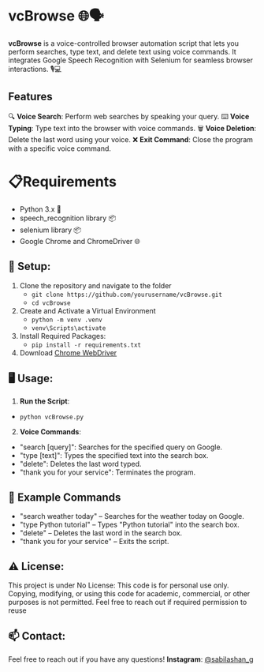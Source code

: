 # vcBrowse 🌐🗣️

**vcBrowse** is a voice-controlled browser automation script that lets you perform searches, type text, and delete text using voice commands. It integrates Google Speech Recognition with Selenium for seamless browser interactions. 🎙️💻

## Features
🔍 **Voice Search**: Perform web searches by speaking your query.
⌨️ **Voice Typing**: Type text into the browser with voice commands.
🗑️ **Voice Deletion**: Delete the last word using your voice.
❌ **Exit Command**: Close the program with a specific voice command.

# 📋Requirements
- Python 3.x 🐍
- speech_recognition library 📦
- selenium library 📦
- Google Chrome and ChromeDriver 🌐

## 🔧 Setup:
1. Clone the repository and navigate to the folder
   - ```git clone https://github.com/yourusername/vcBrowse.git```
   - ```cd vcBrowse```
2. Create and Activate a Virtual Environment
   - ```python -m venv .venv```
   - ```venv\Scripts\activate```
3. Install Required Packages:
   - ```pip install -r requirements.txt```
4. Download [Chrome WebDriver](https://sites.google.com/chromium.org/driver/downloads?authuser=0)

## 🖥️ Usage:
1. **Run the Script**:
  - ```python vcBrowse.py```
2. **Voice Commands**:
  - "search [query]": Searches for the specified query on Google.
  - "type [text]": Types the specified text into the search box.
  - "delete": Deletes the last word typed.
  - "thank you for your service": Terminates the program.

## 📝 Example Commands
  - "search weather today" – Searches for the weather today on Google.
  - "type Python tutorial" – Types "Python tutorial" into the search box.
  - "delete" – Deletes the last word in the search box.
  - "thank you for your service" – Exits the script.

## ⚠️ License:
This project is under No License: This code is for personal use only. Copying, modifying, or using this code for academic, commercial, or other purposes is not permitted. Feel free to reach out if required permission to reuse

## 📫 Contact:
Feel free to reach out if you have any questions!
**Instagram**: [@sabilashan_g](https://www.instagram.com/sabilashan_g/)
